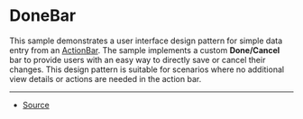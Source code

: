 DoneBar
=======

This sample demonstrates a user interface design pattern for simple data entry from an [ActionBar][1]. The sample implements a custom **Done/Cancel** bar to provide users with an easy way to directly save or cancel their changes. This design pattern is suitable for scenarios where no additional view details or actions are needed in the action bar.

---

* [Source][2]

[1]: https://developer.android.com/reference/android/app/ActionBar.html
[2]: https://developer.android.com/samples/DoneBar/index.html
